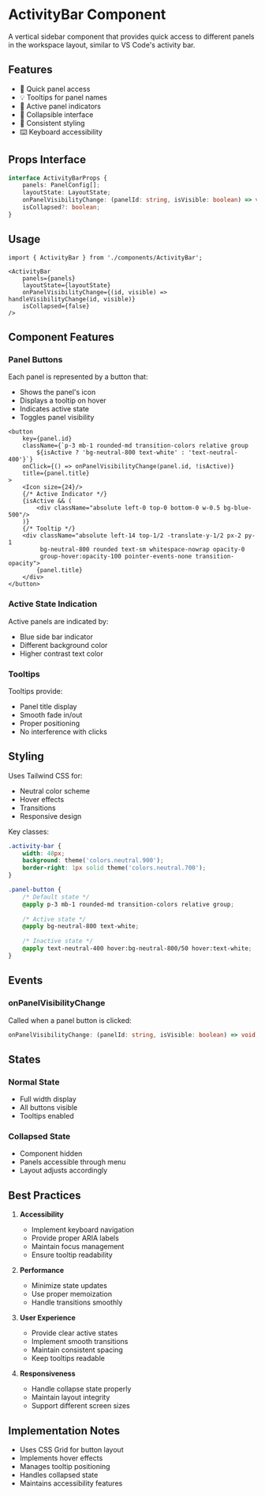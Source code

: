 # ActivityBar Component

A vertical sidebar component that provides quick access to different panels in the workspace layout, similar to VS Code's activity bar.

## Features

- 🎯 Quick panel access
- 💡 Tooltips for panel names
- 🔵 Active panel indicators
- 📱 Collapsible interface
- 🎨 Consistent styling
- ⌨️ Keyboard accessibility

## Props Interface

```typescript
interface ActivityBarProps {
    panels: PanelConfig[];
    layoutState: LayoutState;
    onPanelVisibilityChange: (panelId: string, isVisible: boolean) => void;
    isCollapsed?: boolean;
}
```

## Usage

```tsx
import { ActivityBar } from './components/ActivityBar';

<ActivityBar
    panels={panels}
    layoutState={layoutState}
    onPanelVisibilityChange={(id, visible) => handleVisibilityChange(id, visible)}
    isCollapsed={false}
/>
```

## Component Features

### Panel Buttons

Each panel is represented by a button that:
- Shows the panel's icon
- Displays a tooltip on hover
- Indicates active state
- Toggles panel visibility

```tsx
<button
    key={panel.id}
    className={`p-3 mb-1 rounded-md transition-colors relative group
        ${isActive ? 'bg-neutral-800 text-white' : 'text-neutral-400'}`}
    onClick={() => onPanelVisibilityChange(panel.id, !isActive)}
    title={panel.title}
>
    <Icon size={24}/>
    {/* Active Indicator */}
    {isActive && (
        <div className="absolute left-0 top-0 bottom-0 w-0.5 bg-blue-500"/>
    )}
    {/* Tooltip */}
    <div className="absolute left-14 top-1/2 -translate-y-1/2 px-2 py-1 
         bg-neutral-800 rounded text-sm whitespace-nowrap opacity-0 
         group-hover:opacity-100 pointer-events-none transition-opacity">
        {panel.title}
    </div>
</button>
```

### Active State Indication

Active panels are indicated by:
- Blue side bar indicator
- Different background color
- Higher contrast text color

### Tooltips

Tooltips provide:
- Panel title display
- Smooth fade in/out
- Proper positioning
- No interference with clicks

## Styling

Uses Tailwind CSS for:
- Neutral color scheme
- Hover effects
- Transitions
- Responsive design

Key classes:
```css
.activity-bar {
    width: 48px;
    background: theme('colors.neutral.900');
    border-right: 1px solid theme('colors.neutral.700');
}

.panel-button {
    /* Default state */
    @apply p-3 mb-1 rounded-md transition-colors relative group;
    
    /* Active state */
    @apply bg-neutral-800 text-white;
    
    /* Inactive state */
    @apply text-neutral-400 hover:bg-neutral-800/50 hover:text-white;
}
```

## Events

### onPanelVisibilityChange
Called when a panel button is clicked:
```typescript
onPanelVisibilityChange: (panelId: string, isVisible: boolean) => void;
```

## States

### Normal State
- Full width display
- All buttons visible
- Tooltips enabled

### Collapsed State
- Component hidden
- Panels accessible through menu
- Layout adjusts accordingly

## Best Practices

1. **Accessibility**
   - Implement keyboard navigation
   - Provide proper ARIA labels
   - Maintain focus management
   - Ensure tooltip readability

2. **Performance**
   - Minimize state updates
   - Use proper memoization
   - Handle transitions smoothly

3. **User Experience**
   - Provide clear active states
   - Implement smooth transitions
   - Maintain consistent spacing
   - Keep tooltips readable

4. **Responsiveness**
   - Handle collapse state properly
   - Maintain layout integrity
   - Support different screen sizes

## Implementation Notes

- Uses CSS Grid for button layout
- Implements hover effects
- Manages tooltip positioning
- Handles collapsed state
- Maintains accessibility features